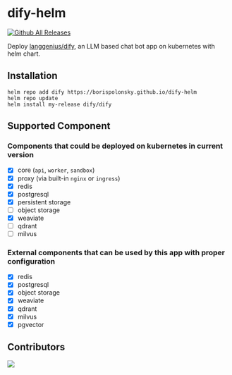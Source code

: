 # dify-helm
[![Github All Releases](https://img.shields.io/github/downloads/borispolonsky/dify-helm/total.svg)]()

Deploy [langgenius/dify](https://github.com/langgenius/dify), an LLM based chat bot app on kubernetes with helm chart.

## Installation
```
helm repo add dify https://borispolonsky.github.io/dify-helm
helm repo update
helm install my-release dify/dify
```

## Supported Component 
### Components that could be deployed on kubernetes in current version
- [x] core (`api`, `worker`, `sandbox`)
- [x] proxy (via built-in `nginx` or `ingress`)
- [x] redis
- [x] postgresql
- [x] persistent storage
- [ ] object storage
- [x] weaviate
- [ ] qdrant
- [ ] milvus
### External components that can be used by this app with proper configuration
- [x] redis
- [x] postgresql
- [x] object storage
- [x] weaviate
- [x] qdrant
- [x] milvus
- [x] pgvector

## Contributors
<a href="https://github.com/borispolonsky/dify-helm/graphs/contributors">
  <img src="https://contrib.rocks/image?repo=borispolonsky/dify-helm" />
</a>

